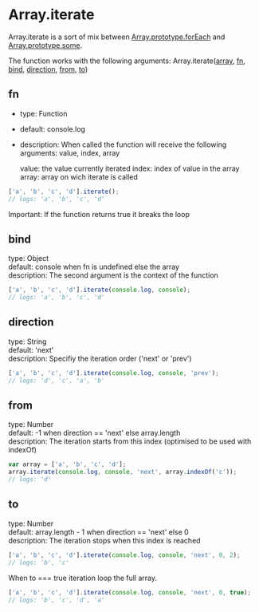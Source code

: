 Array.iterate
=============

Array.iterate is a sort of mix between [Array.prototype.forEach](https://developer.mozilla.org/fr/docs/JavaScript/Reference/Global_Objects/Array/forEach) and [Array.prototype.some](https://developer.mozilla.org/en-US/docs/Web/JavaScript/Reference/Global_Objects/Array/some).

The function works with the following arguments: Array.iterate([array](#array), [fn](#fn), [bind](#bind), [direction](#direction), [from](#from), [to](#to))

## fn

- type:			Function  
- default:		console.log  
- description:	When called the function will receive the following arguments: value, index, array  

	value: the value currently iterated
	index: index of value in the array
	array: array on wich iterate is called
```javascript
['a', 'b', 'c', 'd'].iterate();
// logs: 'a', 'b', 'c', 'd'
```

Important: If the function returns true it breaks the loop

## bind

type: 			Object  
default: 		console when fn is undefined else the array  
description: 	The second argument is the context of the function  
```javascript
['a', 'b', 'c', 'd'].iterate(console.log, console);
// logs: 'a', 'b', 'c', 'd'
```

## direction

type: 			String  
default: 		'next'  
description:	Specifiy the iteration order ('next' or 'prev')  
```javascript
['a', 'b', 'c', 'd'].iterate(console.log, console, 'prev');
// logs: 'd', 'c', 'a', 'b'
```

## from

type:			Number  
default:		-1 when direction == 'next' else array.length  
description:	The iteration starts from this index (optimised to be used with indexOf)  
```javascript
var array = ['a', 'b', 'c', 'd'];
array.iterate(console.log, console, 'next', array.indexOf('c'));
// logs: 'd'
```

## to

type:			Number  
default:		array.length - 1 when direction == 'next' else 0  
description:	The iteration stops when this index is reached  
```javascript
['a', 'b', 'c', 'd'].iterate(console.log, console, 'next', 0, 2);
// logs: 'b', 'c'
```

When to === true iteration loop the full array.

```javascript
['a', 'b', 'c', 'd'].iterate(console.log, console, 'next', 0, true);
// logs: 'b', 'c', 'd', 'a'
```
